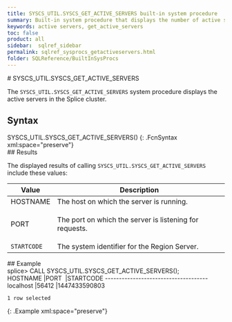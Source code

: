 ```yaml
---
title: SYSCS_UTIL.SYSCS_GET_ACTIVE_SERVERS built-in system procedure
summary: Built-in system procedure that displays the number of active servers in the Splice cluster.
keywords: active servers, get_active_servers
toc: false
product: all
sidebar:  sqlref_sidebar
permalink: sqlref_sysprocs_getactiveservers.html
folder: SQLReference/BuiltInSysProcs
---
```

<section>
<div class="TopicContent" data-swiftype-index="true" markdown="1">
# SYSCS_UTIL.SYSCS_GET_ACTIVE_SERVERS

The `SYSCS_UTIL.SYSCS_GET_ACTIVE_SERVERS` system procedure displays the
active servers in the Splice cluster.

## Syntax

<div class="fcnWrapperWide" markdown="1">
    SYSCS_UTIL.SYSCS_GET_ACTIVE_SERVERS()
{: .FcnSyntax xml:space="preserve"}

</div>
## Results

The displayed results of calling `SYSCS_UTIL.SYSCS_GET_ACTIVE_SERVERS`
include these values:

<table summary=" summary=&quot;Columns in Get_Active_Servers results display&quot;">
                <col />
                <col />
                <thead>
                    <tr>
                        <th>Value</th>
                        <th>Description</th>
                    </tr>
                </thead>
                <tbody>
                    <tr>
                        <td class="CodeFont">HOSTNAME
                    </td>
                        <td>The host on which the server is running.</td>
                    </tr>
                    <tr>
                        <td class="CodeFont">PORT
                    </td>
                        <td>
                            <p>The port on which the server is listening for requests.</p>
                        </td>
                    </tr>
                    <tr>
                        <td><code>STARTCODE</code></td>
                        <td>The system identifier for the Region Server.</td>
                    </tr>
                </tbody>
            </table>
## Example

<div class="preWrapper" markdown="1">
    splice> CALL SYSCS_UTIL.SYSCS_GET_ACTIVE_SERVERS();
    HOSTNAME |PORT  |STARTCODE
    -------------------------------------
    localhost |56412 |1447433590803
    
    1 row selected
{: .Example xml:space="preserve"}

</div>
</div>
</section>


